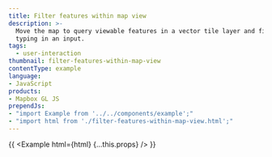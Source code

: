 ```yaml
---
title: Filter features within map view
description: >-
  Move the map to query viewable features in a vector tile layer and filter by
  typing in an input.
tags:
  - user-interaction
thumbnail: filter-features-within-map-view
contentType: example
language:
- JavaScript
products:
- Mapbox GL JS
prependJs:
- "import Example from '../../components/example';"
- "import html from './filter-features-within-map-view.html';"
---
```


{{ <Example html={html} {...this.props} /> }}

